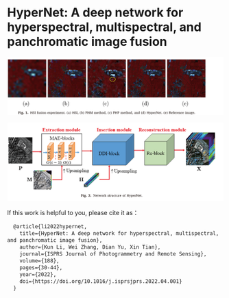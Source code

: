 # HyperNet: A deep network for hyperspectral, multispectral, and panchromatic image fusion


![image](https://github.com/likun97/HyperNet/blob/master/figs/fig1.png)

![image](https://github.com/likun97/HyperNet/blob/master/figs/net.png)

If this work is helpful to you, please cite it as：

      @article{li2022hypernet,
        title={HyperNet: A deep network for hyperspectral, multispectral, and panchromatic image fusion},
        author={Kun Li, Wei Zhang, Dian Yu, Xin Tian},
        journal={ISPRS Journal of Photogrammetry and Remote Sensing},
        volume={188},
        pages={30-44},
        year={2022},
        doi={https://doi.org/10.1016/j.isprsjprs.2022.04.001}
      } 
